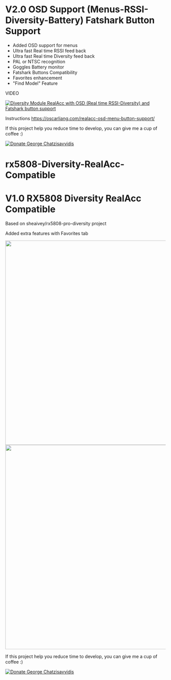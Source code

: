 
<h1>V2.0 OSD Support (Menus-RSSI-Diversity-Battery) Fatshark Button Support</h1>

* Added OSD support for menus
* Ultra fast Real time RSSI feed back
* Ultra fast  Real time Diversity feed back
* PAL or NTSC recognition
* Goggles Battery monitor
* Fatshark Buttons Compatibility
* Favorites enhancement
* "Find Model" Feature

VIDEO

[![Diversity Module RealAcc with OSD (Real time RSSI-Diversity) and Fatshark button support 
](https://img.youtube.com/vi/VvQDdLFI8oQ/0.jpg)](https://www.youtube.com/watch?v=VvQDdLFI8oQ)


Instructions 
https://oscarliang.com/realacc-osd-menu-button-support/



If this project help you reduce time to develop, you can give me a cup of coffee :)

<a href="https://www.paypal.com/cgi-bin/webscr?cmd=_donations&business=GZKDUKL4C2H5A&lc=GR&item_name=George&currency_code=EUR&bn=PP%2dDonationsBF%3abtn_donateCC_LG%2egif%3aNonHosted" target="_blank">
  <img src="https://www.paypalobjects.com/en_US/i/btn/btn_donateCC_LG.gif" alt="Donate George Chatzisavvidis"  > 
</a> 




# rx5808-Diversity-RealAcc-Compatible
<h1>V1.0 RX5808 Diversity RealAcc Compatible</h1>
Based on sheaivey/rx5808-pro-diversity project

Added extra features with Favorites tab 

 
 
 <p align="center">
  <img src="https://static.rcgroups.net/forums/attachments/2/6/7/4/6/6/a9522549-129-IMG_0113.JPG" width="640"/>
  <img src="https://static.rcgroups.net/forums/attachments/2/6/7/4/6/6/a9433976-3-IMG_0101.jpg" width="640"/>
</p>

If this project help you reduce time to develop, you can give me a cup of coffee :)

<a href="https://www.paypal.com/cgi-bin/webscr?cmd=_donations&business=GZKDUKL4C2H5A&lc=GR&item_name=George&currency_code=EUR&bn=PP%2dDonationsBF%3abtn_donateCC_LG%2egif%3aNonHosted" target="_blank">
  <img src="https://www.paypalobjects.com/en_US/i/btn/btn_donateCC_LG.gif" alt="Donate George Chatzisavvidis"  > 
</a> 
